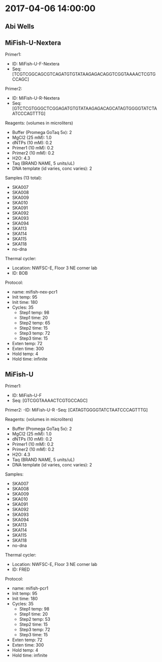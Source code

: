 # 2017-04-06 14:00:00

## Abi Wells

## MiFish-U-Nextera

Primer1: 
  - ID: MiFish-U-F-Nextera 
  - Seq: [TCGTCGGCAGCGTCAGATGTGTATAAGAGACAGGTCGGTAAAACTCGTGCCAGC]

Primer2: 
  - ID: MiFish-U-R-Nextera 
  - Seq: [GTCTCGTGGGCTCGGAGATGTGTATAAGAGACAGCATAGTGGGGTATCTAATCCCAGTTTG]

Reagents: (volumes in microliters)
  - Buffer (Promega GoTaq 5x): 2
  - MgCl2 (25 mM): 1.0
  - dNTPs (10 mM): 0.2
  - Primer1 (10 mM): 0.2
  - Primer2 (10 mM): 0.2 
  - H2O: 4.3
  - Taq (BRAND NAME, 5 units/uL)
  - DNA template (id varies, conc varies): 2

Samples (13 total):
  - SKA007
  - SKA008
  - SKA009
  - SKA010
  - SKA091
  - SKA092
  - SKA093
  - SKA094
  - SKA113
  - SKA114
  - SKA115
  - SKA118
  - no-dna

Thermal cycler:
  - Location: NWFSC-E, Floor 3 NE corner lab
  - ID: BOB

Protocol:
  - name: mifish-nex-pcr1
  - Init temp: 95
  - Init time: 180
  - Cycles: 35
    - Step1 temp: 98
    - Step1 time: 20
    - Step2 temp: 65
    - Step2 time: 15
    - Step3 temp: 72
    - Step3 time: 15
  - Exten temp: 72
  - Exten time: 300
  - Hold temp: 4
  - Hold time: infinite 


## MiFish-U

Primer1: 
  - ID: MiFish-U-F
  - Seq: [GTCGGTAAAACTCGTGCCAGC]

Primer2: 
  -ID: MiFish-U-R 
  -Seq: [CATAGTGGGGTATCTAATCCCAGTTTG]

Reagents: (volumes in microliters)
  - Buffer (Promega GoTaq 5x): 2
  - MgCl2 (25 mM): 1.0
  - dNTPs (10 mM): 0.2
  - Primer1 (10 mM): 0.2
  - Primer2 (10 mM): 0.2 
  - H2O: 4.3
  - Taq (BRAND NAME, 5 units/uL)
  - DNA template (id varies, conc varies): 2

Samples:
  - SKA007
  - SKA008
  - SKA009
  - SKA010
  - SKA091
  - SKA092
  - SKA093
  - SKA094
  - SKA113
  - SKA114
  - SKA115
  - SKA118
  - no-dna

Thermal cycler:
  - Location: NWFSC-E, Floor 3 NE corner lab
  - ID: FRED

Protocol:
  - name: mifish-pcr1
  - Init temp: 95
  - Init time: 180
  - Cycles: 35
    - Step1 temp: 98
    - Step1 time: 20
    - Step2 temp: 53
    - Step2 time: 15
    - Step3 temp: 72
    - Step3 time: 15
  - Exten temp: 72
  - Exten time: 300
  - Hold temp: 4
  - Hold time: infinite 
